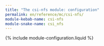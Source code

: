 ```yaml
---
title: "The csi-nfs module: configuration"
permalink: en/reference/mc/csi-nfs/
module-kebab-name: csi-nfs
module-snake-name: csi_nfs
---
```


{% include module-configuration.liquid %} 
